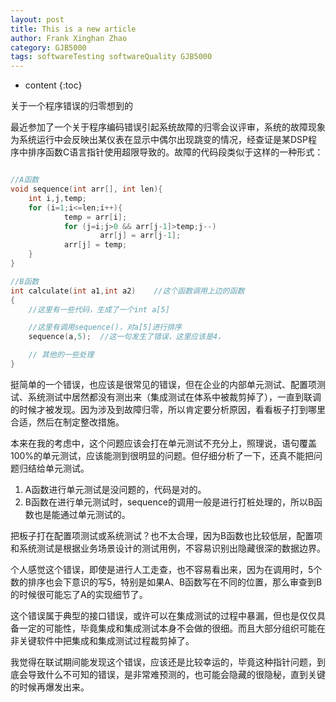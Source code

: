 ```yaml
---
layout: post
title: This is a new article
author: Frank Xinghan Zhao
category: GJB5000
tags: softwareTesting softwareQuality GJB5000
---
```


* content
{:toc}


关于一个程序错误的归零想到的




最近参加了一个关于程序编码错误引起系统故障的归零会议评审，系统的故障现象为系统运行中会反映出某仪表在显示中偶尔出现跳变的情况，经查证是某DSP程序中排序函数C语言指针使用超限导致的。故障的代码段类似于这样的一种形式：

```c

//A函数
void sequence(int arr[], int len){
    int i,j,temp;
    for (i=1;i<=len;i++){
            temp = arr[i];
            for (j=i;j>0 && arr[j-1]>temp;j--)
                    arr[j] = arr[j-1];
            arr[j] = temp;
    }
}

//B函数
int calculate(int a1,int a2)    //这个函数调用上边的函数
{
    //这里有一些代码，生成了一个int a[5]

    //这里有调用sequence()，对a[5]进行排序
    sequence(a,5);  //这一句发生了错误，这里应该是4，

    // 其他的一些处理
}

```

挺简单的一个错误，也应该是很常见的错误，但在企业的内部单元测试、配置项测试、系统测试中居然都没有测出来（集成测试在体系中被裁剪掉了），一直到联调的时候才被发现。因为涉及到故障归零，所以肯定要分析原因，看看板子打到哪里合适，然后在制定整改措施。

本来在我的考虑中，这个问题应该会打在单元测试不充分上，照理说，语句覆盖100%的单元测试，应该能测到很明显的问题。但仔细分析了一下，还真不能把问题归结给单元测试。

1. A函数进行单元测试是没问题的，代码是对的。
2. B函数在进行单元测试时，sequence的调用一般是进行打桩处理的，所以B函数也是能通过单元测试的。

把板子打在配置项测试或系统测试？也不太合理，因为B函数也比较低层，配置项和系统测试是根据业务场景设计的测试用例，不容易识别出隐藏很深的数据边界。

个人感觉这个错误，即使是进行人工走查，也不容易看出来，因为在调用时，5个数的排序也会下意识的写5，特别是如果A、B函数写在不同的位置，那么审查到B的时候很可能忘了A的实现细节了。

这个错误属于典型的接口错误，或许可以在集成测试的过程中暴漏，但也是仅仅具备一定的可能性，毕竟集成和集成测试本身不会做的很细。而且大部分组织可能在非关键软件中把集成和集成测试过程裁剪掉了。

我觉得在联试期间能发现这个错误，应该还是比较幸运的，毕竟这种指针问题，到底会导致什么不可知的错误，是非常难预测的，也可能会隐藏的很隐秘，直到关键的时候再爆发出来。







